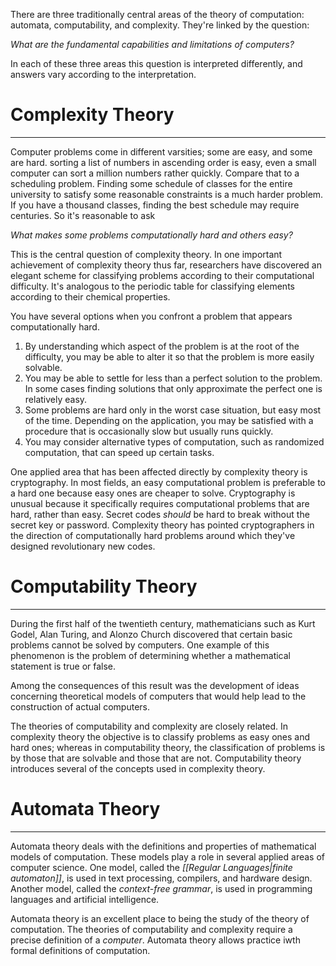 There are three traditionally central areas of the theory of computation: automata, computability, and complexity. They're linked by the question:

*What are the fundamental capabilities and limitations of computers?*

In each of these three areas this question is interpreted differently, and answers vary according to the interpretation.

# Complexity Theory
---
Computer problems come in different varsities; some are easy, and some are hard. sorting a list of numbers in ascending order is easy, even a small computer can sort a million numbers rather quickly. Compare that to a scheduling problem. Finding some schedule of classes for the entire university to satisfy some reasonable constraints is a much harder problem. If you have a thousand classes, finding the best schedule may require centuries. So it's reasonable to ask

*What makes some problems computationally hard and others easy?*

This is the central question of complexity theory. In one important achievement of complexity theory thus far, researchers have discovered an elegant scheme for classifying problems according to their computational difficulty. It's analogous to the periodic table for classifying elements according to their chemical properties.

You have several options when you confront a problem that appears computationally hard.
1. By understanding which aspect of the problem is at the root of the difficulty, you may be able to alter it so that the problem is more easily solvable.
2. You may be able to settle for less than a perfect solution to the problem. In some cases finding solutions that only approximate the perfect one is relatively easy.
3. Some problems are hard only in the worst case situation, but easy most of the time. Depending on the application, you may be satisfied with a procedure that is occasionally slow but usually runs quickly.
4. You may consider alternative types of computation, such as randomized computation, that can speed up certain tasks.

One applied area that has been affected directly by complexity theory is cryptography. In most fields, an easy computational problem is preferable to a hard one because easy ones are cheaper to solve. Cryptography is unusual because it specifically requires computational problems that are hard, rather than easy. Secret codes *should* be hard to break without the secret key or password. Complexity theory has pointed cryptographers in the direction of computationally hard problems around which they've designed revolutionary new codes.

# Computability Theory
---
During the first half of the twentieth century, mathematicians such as Kurt Godel, Alan Turing, and Alonzo Church discovered that certain basic problems cannot be solved by computers. One example of this phenomenon is the problem of determining whether a mathematical statement is true or false.

Among the consequences of this result was the development of ideas concerning theoretical models of computers that would help lead to the construction of actual computers.

The theories of computability and complexity are closely related. In complexity theory the objective is to classify problems as easy ones and hard ones; whereas in computability theory, the classification of problems is by those that are solvable and those that are not. Computability theory introduces several of the concepts used in complexity theory.

# Automata Theory
---
Automata theory deals with the definitions and properties of mathematical models of computation. These models play a role in several applied areas of computer science. One model, called the *[[Regular Languages|finite automaton]]*, is used in text processing, compilers, and hardware design. Another model, called the *context-free grammar*, is used in programming languages and artificial intelligence.

Automata theory is an excellent place to being the study of the theory of computation. The theories of computability and complexity require a precise definition of a *computer*. Automata theory allows practice iwth formal definitions of computation.